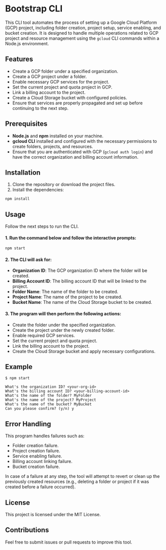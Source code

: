 # Bootstrap CLI

This CLI tool automates the process of setting up a Google Cloud Platform (GCP) project, including folder creation, project setup, service enabling, and bucket creation. It is designed to handle multiple operations related to GCP project and resource management using the `gcloud` CLI commands within a Node.js environment.

## Features

- Create a GCP folder under a specified organization.
- Create a GCP project under a folder.
- Enable necessary GCP services for the project.
- Set the current project and quota project in GCP.
- Link a billing account to the project.
- Create a Cloud Storage bucket with configured policies.
- Ensure that services are properly propagated and set up before continuing to the next step.

## Prerequisites

- **Node.js** and **npm** installed on your machine.
- **gcloud CLI** installed and configured with the necessary permissions to create folders, projects, and resources.
- Ensure that you are authenticated with GCP (`gcloud auth login`) and have the correct organization and billing account information.

## Installation

1. Clone the repository or download the project files.
2. Install the dependencies:

```bash
npm install
```

## Usage

Follow the next steps to run the CLI.

#### 1. Run the command below and follow the interactive prompts:

```bash
npm start
```

#### 2. The CLI will ask for:

- **Organization ID**: The GCP organization ID where the folder will be created.
- **Billing Account ID**: The billing account ID that will be linked to the project.
- **Folder Name**: The name of the folder to be created.
- **Project Name**: The name of the project to be created.
- **Bucket Name**: The name of the Cloud Storage bucket to be created.

#### 3. The program will then perform the following actions:

- Create the folder under the specified organization.
- Create the project under the newly created folder.
- Enable required GCP services.
- Set the current project and quota project.
- Link the billing account to the project.
- Create the Cloud Storage bucket and apply necessary configurations.

## Example

```
$ npm start

What's the organization ID? <your-org-id>
What's the billing account ID? <your-billing-account-id>
What's the name of the folder? MyFolder
What's the name of the project? MyProject
What's the name of the bucket? MyBucket
Can you please confirm? (y/n) y
```

## Error Handling

This program handles failures such as:

- Folder creation failure.
- Project creation failure.
- Service enabling failure.
- Billing account linking failure.
- Bucket creation failure.

In case of a failure at any step, the tool will attempt to revert or clean up the previously created resources (e.g., deleting a folder or project if it was created before a failure occurred).

## License

This project is licensed under the MIT License.

## Contributions

Feel free to submit issues or pull requests to improve this tool.
